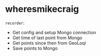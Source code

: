 # wheresmikecraig

`recorder`:

+ Get config and setup Mongo connection
+ Get time of last point from Mongo
+ Get points since then from GeoLoqi
+ Save points to Mongo
